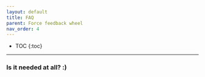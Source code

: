 ```yaml
---
layout: default
title: FAQ
parent: Force feedback wheel
nav_order: 4
---
```


- TOC
{:toc}

---

### Is it needed at all? :)